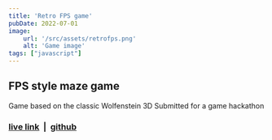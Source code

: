 ```yaml
---
title: 'Retro FPS game'
pubDate: 2022-07-01
image:
    url: '/src/assets/retrofps.png'
    alt: 'Game image'
tags: ["javascript"]
---
```

## FPS style maze game
Game based on the classic Wolfenstein 3D
Submitted for a game hackathon

### [live link](https://main.d3kahfarvylhxu.amplifyapp.com/)  &nbsp;|&nbsp; [github](https://github.com/sz44/canvasRetroFPS)

